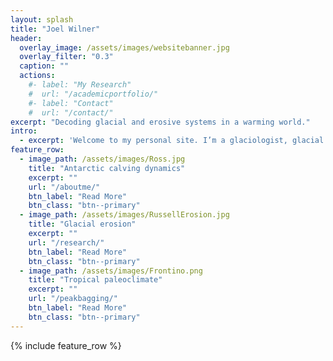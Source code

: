 ```yaml
---
layout: splash
title: "Joel Wilner"
header:
  overlay_image: /assets/images/websitebanner.jpg
  overlay_filter: "0.3"
  caption: ""
  actions:
    #- label: "My Research"
    #  url: "/academicportfolio/"
    #- label: "Contact"
    #  url: "/contact/"
excerpt: "Decoding glacial and erosive systems in a warming world."
intro: 
  - excerpt: 'Welcome to my personal site. I’m a glaciologist, glacial geologist, and adventurer.'
feature_row:
  - image_path: /assets/images/Ross.jpg
    title: "Antarctic calving dynamics"
    excerpt: ""
    url: "/aboutme/"
    btn_label: "Read More"
    btn_class: "btn--primary"
  - image_path: /assets/images/RussellErosion.jpg
    title: "Glacial erosion"
    excerpt: ""
    url: "/research/"
    btn_label: "Read More"
    btn_class: "btn--primary"
  - image_path: /assets/images/Frontino.png
    title: "Tropical paleoclimate"
    excerpt: ""
    url: "/peakbagging/"
    btn_label: "Read More"
    btn_class: "btn--primary"
---
```


{% include feature_row %}


